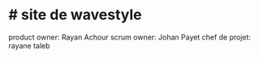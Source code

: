 # # site de wavestyle
product owner: Rayan Achour
 scrum owner: Johan Payet
 chef de projet: rayane taleb

